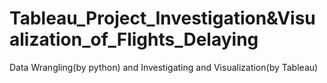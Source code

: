 # Tableau_Project_Investigation&Visualization_of_Flights_Delaying
Data Wrangling(by python) and Investigating and Visualization(by Tableau)
